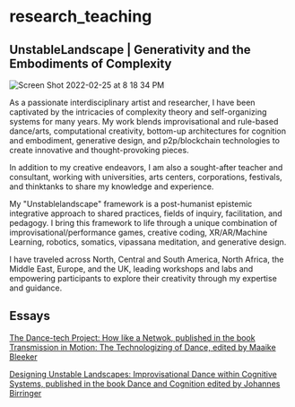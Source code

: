 # research_teaching

## UnstableLandscape | Generativity and the Embodiments of Complexity

![Screen Shot 2022-02-25 at 8 18 34 PM](https://user-images.githubusercontent.com/90220317/170346044-60243b6e-7764-45ea-8253-1d4f76036ca2.png)

As a passionate interdisciplinary artist and researcher, I have been captivated by the intricacies of complexity theory and self-organizing systems for many years. My work blends improvisational and rule-based dance/arts, computational creativity, bottom-up architectures for cognition and embodiment, generative design, and p2p/blockchain technologies to create innovative and thought-provoking pieces.

In addition to my creative endeavors, I am also a sought-after teacher and consultant, working with universities, arts centers, corporations, festivals, and thinktanks to share my knowledge and experience.

My "Unstablelandscape" framework is a post-humanist epistemic integrative approach to shared practices, fields of inquiry, facilitation, and pedagogy. I bring this framework to life through a unique combination of improvisational/performance games, creative coding, XR/AR/Machine Learning, robotics, somatics, vipassana meditation, and generative design.

I have traveled across North, Central and South America, North Africa, the Middle East, Europe, and the UK, leading workshops and labs and empowering participants to explore their creativity through my expertise and guidance.

## Essays

[The Dance-tech Project: How like a Netwok, published in the book Transmission in Motion: The Technologizing of Dance, edited by Maaike Bleeker](https://docs.google.com/document/d/1zHljU1ltgcoGIxQlTvS9Qey4JVN3wy3CtwHWY5xRQ_c/edit')

[Designing Unstable Landscapes: Improvisational Dance within Cognitive Systems, published in the book Dance and Cognition edited by Johannes Birringer](https://github.com/marlonbarrios/how_like_a_network_essay')
